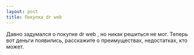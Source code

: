 ```yaml
---
layout: post 
title: Покупка dr web  
--- 
```

Давно задумался о покупке dr web  , но никак решиться не мог. Теперь вот деньги появились, расскажите о преимуществах, недостатках, кто может.